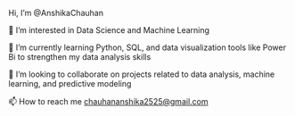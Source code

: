 Hi, I’m @AnshikaChauhan

👀 I’m interested in Data Science and Machine Learning

🌱 I’m currently learning Python, SQL, and data visualization tools like Power Bi to strengthen my data analysis skills

💞️ I’m looking to collaborate on projects related to data analysis, machine learning, and predictive modeling

📫 How to reach me chauhananshika2525@gmail.com




